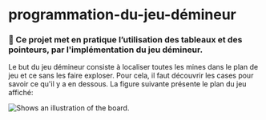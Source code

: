 # programmation-du-jeu-démineur

### :dart: Ce projet met en pratique l’utilisation des tableaux et des pointeurs, par l'implémentation du jeu démineur.

Le but du jeu démineur consiste à localiser toutes les mines dans le plan de jeu et ce sans les faire exploser. Pour cela, il faut découvrir les cases pour savoir ce qu'il y a en dessous. La figure suivante présente le plan du jeu affiché:

<picture>
  <img alt="Shows an illustration of the board." src="/capture_demineur.png">
</picture>




